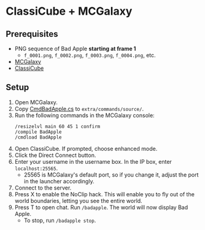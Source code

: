 # ClassiCube + MCGalaxy

## Prerequisites
- PNG sequence of Bad Apple **starting at frame 1**
  - `f_0001.png`, `f_0002.png`, `f_0003.png`, `f_0004.png`, etc.
- [MCGalaxy](https://www.classicube.net/mcg/download/)
- [ClassiCube](https://www.classicube.net/download/)

## Setup
 1. Open MCGalaxy.
 2. Copy [CmdBadApple.cs](ClassiCube/MCGalaxy/CmdBadApple.cs) to `extra/commands/source/`.
 3. Run the following commands in the MCGalaxy console:
    ```
    /resizelvl main 60 45 1 confirm
    /compile BadApple
    /cmdload BadApple
    ```
 4. Open ClassiCube. If prompted, choose enhanced mode.
 5. Click the Direct Connect button.
 6. Enter your username in the username box. In the IP box, enter `localhost:25565`.
    - 25565 is MCGalaxy's default port, so if you change
      it, adjust the port in the launcher accordingly.
 7. Connect to the server.
 8. Press X to enable the NoClip hack. This will enable you to fly out of the world boundaries, letting you see the entire world.
 9. Press T to open chat. Run `/badapple`. The world will now display Bad Apple.
    - To stop, run `/badapple stop`.
